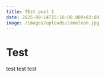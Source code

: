 ```yaml
---
title: TEst post 1
date: 2025-09-14T15:16:00.000+02:00
image: /images/uploads/cameleon.jpg
---
```

# Test
test test
test
